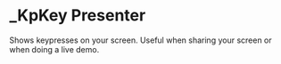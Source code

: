 # _KpKey Presenter

Shows keypresses on your screen. Useful when sharing your screen or when doing a live demo.